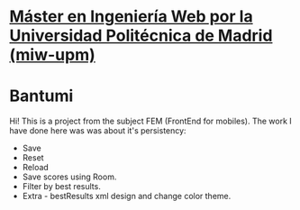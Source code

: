 # [Máster en Ingeniería Web por la Universidad Politécnica de Madrid (miw-upm)](http://www.etsisi.upm.es/miw)

# Bantumi

Hi! This is a project from the subject FEM (FrontEnd for mobiles).
The work I have done here was was about it's persistency:

 - Save 
 - Reset
 - Reload
 - Save scores using Room.
 - Filter by best results.
 - Extra - bestResults xml design and change color theme.
